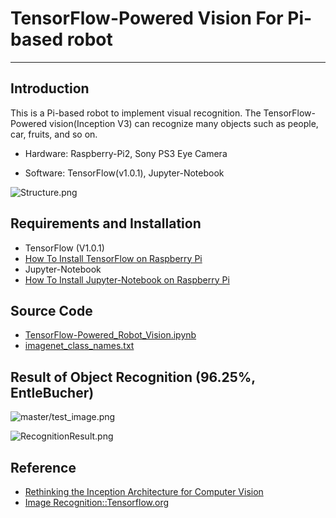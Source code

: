 # TensorFlow-Powered Vision For Pi-based robot

***

## Introduction

This is a Pi-based robot to implement visual recognition. The TensorFlow-Powered vision(Inception V3) can recognize many objects such as people, car, fruits, and so on. 

* Hardware: Raspberry-Pi2, Sony PS3 Eye Camera

* Software: TensorFlow(v1.0.1), Jupyter-Notebook

![Structure.png](https://github.com/leehaesung/TensorFlow-Powered_Robot_Vision/blob/master/ImageFiles/Structure.png)


## Requirements and Installation

 * TensorFlow (V1.0.1) 
 * [How To Install TensorFlow on Raspberry Pi](https://www.instructables.com/id/Google-Tensorflow-on-Rapsberry-Pi/)
 * Jupyter-Notebook 
 * [How To Install Jupyter-Notebook on Raspberry Pi](https://www.instructables.com/id/Jupyter-Notebook-on-Raspberry-Pi/)
 
 

## Source Code

* [TensorFlow-Powered_Robot_Vision.ipynb](https://github.com/leehaesung/TensorFlow-Powered_Robot_Vision/blob/master/TensorFlow-Powered_Robot_Vision.ipynb)
* [imagenet_class_names.txt](https://github.com/leehaesung/TensorFlow-Powered_Robot_Vision/blob/master/datasets/inception/imagenet_class_names.txt)


## Result of Object Recognition (96.25%, EntleBucher)

![master/test_image.png](https://github.com/leehaesung/TensorFlow-Powered_Robot_Vision/blob/master/test_image.png)

![RecognitionResult.png](https://github.com/leehaesung/TensorFlow-Powered_Robot_Vision/blob/master/ImageFiles/Result_96.25.png)


## Reference
* [Rethinking the Inception Architecture for Computer Vision](https://arxiv.org/abs/1512.00567)
* [Image Recognition::Tensorflow.org](https://www.tensorflow.org/tutorials/image_recognition)


